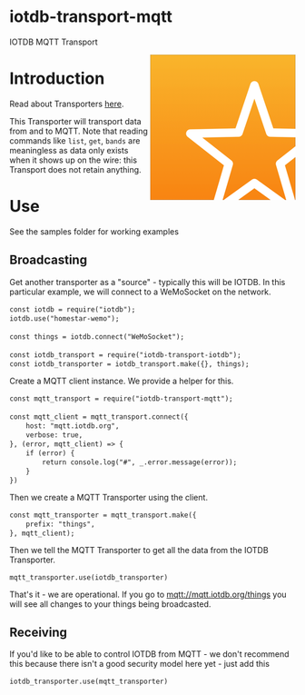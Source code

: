 # iotdb-transport-mqtt
IOTDB MQTT Transport

<img src="https://raw.githubusercontent.com/dpjanes/iotdb-homestar/master/docs/HomeStar.png" align="right" />

# Introduction

Read about Transporters [here](https://github.com/dpjanes/iotdb-transport).

This Transporter will transport data from and to MQTT. Note that reading
commands like `list`, `get`, `bands` are meaningless as data only exists
when it shows up on the wire: this Transport does not retain anything.

# Use

See the samples folder for working examples

## Broadcasting

Get another transporter as a "source" - typically this will be IOTDB.
In this particular example, we will connect to a WeMoSocket on the network.

    const iotdb = require("iotdb");
    iotdb.use("homestar-wemo");
    
    const things = iotdb.connect("WeMoSocket");

    const iotdb_transport = require("iotdb-transport-iotdb");
    const iotdb_transporter = iotdb_transport.make({}, things);

Create a MQTT client instance. We provide a helper for this.

    const mqtt_transport = require("iotdb-transport-mqtt");

    const mqtt_client = mqtt_transport.connect({
        host: "mqtt.iotdb.org",
        verbose: true,
    }, (error, mqtt_client) => {
        if (error) {
            return console.log("#", _.error.message(error));
        }
    })

Then we create a MQTT Transporter using the client.

    const mqtt_transporter = mqtt_transport.make({
        prefix: "things",
    }, mqtt_client);

Then we tell the MQTT Transporter to get all the data from the IOTDB Transporter.

    mqtt_transporter.use(iotdb_transporter)

That's it - we are operational. If you go to [mqtt://mqtt.iotdb.org/things](mqtt://mqtt.iotdb.org/things)
you will see all changes to your things being broadcasted.

## Receiving

If you'd like to be able to control IOTDB from MQTT - we don't recommend this
because there isn't a good security model here yet - just add this

    iotdb_transporter.use(mqtt_transporter)



